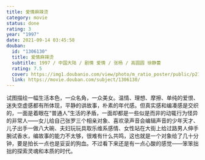 ```yaml
---
title: 爱情麻辣烫
category: movie
status: done
rating: 3
year: "1997"
date: 2021-09-14 03:45:58
douban:
  id: "1306130"
  title: 爱情麻辣烫
  subtitle: 1997 / 中国大陆 / 剧情 爱情 / 张杨 / 高圆圆 徐静蕾
  rating: 7.5
  cover: https://img1.doubanio.com/view/photo/m_ratio_poster/public/p2184357657.jpg
  link: https://movie.douban.com/subject/1306130/
---
```


试图描绘一幅生活本色，一众名角，一众美女。温情、理想、摩擦、单纯的爱恨、迷失空虚感都有所体现，平静的讲故事，朴素的年代感。但真实感和编凑感是交织的，一面是着眼在“普通人”生活的矛盾，一面却都是一些似是而非的动辄行为怪异的非常人——女儿给自己张罗三个相亲对象、喜欢录声音会编辑声音的少年天才、儿子出手一做八大碗、夫妇玩玩具取乐维系感情、女性站在大街上给过路男人伸手腕试香水，编故事的能力不太够，很难有什么共鸣，这也就是一个对象给了几十分钟，要是拍长一点也是妥妥的狗血。不过看下来还是有一点心酸的感觉——笨笨拙拙的探索灵魂和本质的时代。